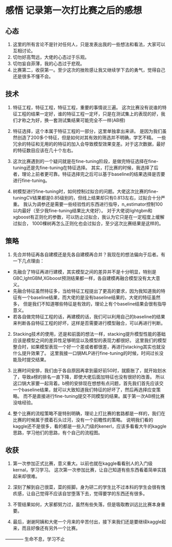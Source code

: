 # 感悟 记录第一次打比赛之后的感想
## 心态
1. 这里的所有言论不是针对任何人，只是发表出我的一些想法和看法，大家可以互相讨论。
2. 切勿好高骛远，大佬的心态过于乐观。
3. 切勿妄自菲薄，我的心态过于悲观。
4. 比赛第二，收获第一。至少这次的挫败感让我又继续学下去的勇气，觉得自己还是很多不懂不会。

## 技术
1. 特征工程，特征工程，特征工程，重要的事情说三遍。
这次比赛没有说谁的特征工程的结果一定好，谁的特征工程一定坏，只是在测试集上的表现的好，我们才称之为好，换一套测试集结果可能完全不一样(AB榜)

2. 特征选择，这个本属于特征工程的一部分，这里单独拿出来讲。
是因为我们虽然创造了200多个特征，但是如何对其有效的筛选并不明确，学艺不精。
一些冗余的特征和无用的的特征的加入会导致模型效果变差。对于这次数据，最好的特征数目应该在几十个左右。

3. 这次比赛遇到的一个疑问就是在fine-tuning阶段，是做完特征选择在fine-tuning还是先fine-tuning在特征选择。
其实，打比赛的时候，我选择了后者，理论上前者更可靠。特征选择完之后可以基于baseline的结果选择是否要进行fine-tuning。

4. 树模型进行fine-tuning时，如何控制过拟合的问题。大佬这次比赛的fine-tuningCV结果都是0.85级别的，但线上结果却只有0.813左右，过拟合十分严重。
我认为调参还是需要一些经验性的东西进行指导，n_estimator控制100以内最好（至少我fine-tuning结果比大佬好）。
对于大佬说lightgbm和xgboost有正则化的参数，可以防止过拟合，我认为它只是在一定程度上缓解过拟合，
1000棵树再怎么正则化也会过拟合，至少这次比赛结果是这样的。


## 策略
1. 先合并特征再各自建模还是先各自建模再合并？我现在的想法偏向于后者。有一下几点理由：
* 先融合了特征再进行建模，其实模型之间的差异并不是十分明显，特别是GBC,lghtGBM,XGboost预测结果都一样，各自建模再融合模型没有太大意义。
* 先融合特征虽然特征多，当给特征工程提出了更高的要求，因为我知道我的特征有一个baseline结果，而大佬的是没有baseline结果的，大佬的特征虽然多，
但是我们不知道哪些特征是有效的，理论上有个baseline结果会很有指导意义。
* 若各自做完特征工程的话，再建模的话，我们可以利用自己的baseline的结果来判断各自特征工程的好坏，这样是否需要进行模型融合，可以再进行判断。

2. Stacking技术的使用，还是和前面的想法一样，stacking提升模型性能的基础应该是模型之间的差异性足够明显以及模型的表现力都很好。
这里我们的模型整合时，如果模型表现一个好一个差或者都很差，再进行stacking其实也就没什么提升效果了。
这里我接一口锅MLP进行fine-tuning的时候，时间过长没能及时提交结果。

3. 比赛时间安排，我们由于各自原因再拿到最好前50时，就膨胀了，就开始划水了，导致a榜的排名一直下降，即使大佬后面加特征也没有很好的改善。
所以这口锅大家要一起背着。b榜的安排现在想想有点问题，首先我们首先应该交一个baseline结果，就可以大致知道我们特征的好坏了，然后再选择应变策略。
而不是直接进行fine-tuning提交不同模型的结果。属于第一次AB榜比赛没啥经验。

4. 整个比赛的流程策略不是特别明确，理论上打比赛的套路都是一样的，我们在比赛的时候属于摸着石头过河，没有一个前瞻性的策略。
说明我们看的kaggle还不是很多，看的都是一些入门级的kenerl，应该多看看大牛的kaggle思路，学习他们的思路，有个自己的流程图。


## 收获

1. 第一次参加正式比赛，意义重大。以前也就在kaggle看看别人的入门级kernal，学习学习。
这次第一次参加比赛，让自己知道有些东西看着简单实践起来却很难。

2. 深刻了解到自己很菜，菜的抠脚。身为研二的学生比不过本科的学生会很有愧疚感，让自己觉得不应该自甘堕落下去，觉得要学的东西还有很多。

3. 不管结果如何，大家都努力过，虽然有些失落，但是吸取教训远比比赛本身重要。

4. 最后，谢谢阿姨和大佬一个月来的辛苦付出，接下来我们还是要继续kaggle起来，而且好像还有另外一个比赛。

———— 生命不息，学习不止

